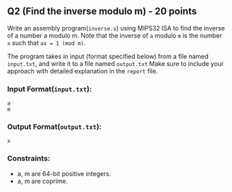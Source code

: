 ## Q2 (Find the inverse modulo m) - 20 points
Write an assembly program(`inverse.s`) using MIPS32 ISA to find the inverse of a number a modulo m. Note that the inverse of `a` modulo `m` is the number `x` such that `ax = 1 (mod m)`. 

The program takes in input (format specified below) from a file named `input.txt`, and write it to a file named `output.txt`
Make sure to include your approach with detailed explanation in the `report` file.

### Input Format(`input.txt`):
```
a 
m
```

### Output Format(`output.txt`):
```
x 
```

### Constraints:
* a, m are 64-bit positive integers.
* a, m are coprime.